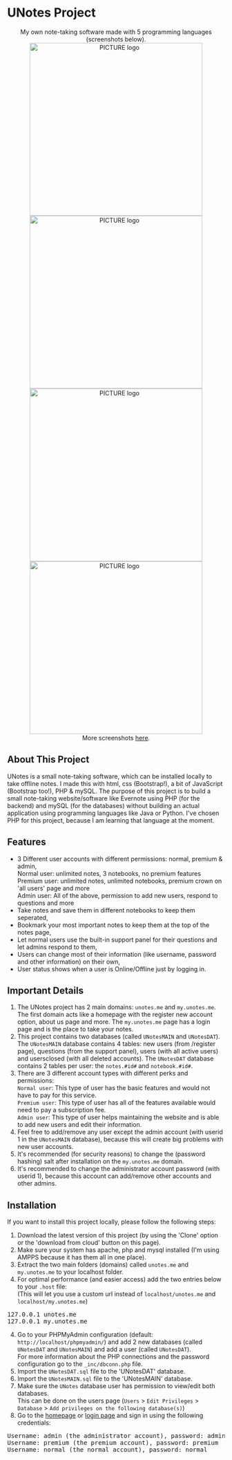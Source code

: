 # UNotes Project
<p align="center">My own note-taking software made with 5 programming languages (screenshots below).<br>
  <img alt="PICTURE logo" src="https://user-images.githubusercontent.com/18640201/56651894-563eff80-668a-11e9-9f90-905e0ff8e1ed.png" width="400">
  <img alt="PICTURE logo" src="https://user-images.githubusercontent.com/18640201/56652031-a322d600-668a-11e9-99d1-3648257ceb17.png" width="400">
  <img alt="PICTURE logo" src="https://user-images.githubusercontent.com/18640201/56652160-fac14180-668a-11e9-8b84-9f31cefc6dac.png" width="400">
  <img alt="PICTURE logo" src="https://user-images.githubusercontent.com/18640201/56652220-25ab9580-668b-11e9-964a-b8214b89372f.png" width="400"><br>
  More screenshots <a href="https://github.com/Tonemon/UNotes/wiki/Screenshots">here</a>.
</p>

## About This Project
UNotes is a small note-taking software, which can be installed locally to take offline notes. I made this with html, css (Bootstrap!), a bit of JavaScript (Bootstrap too!), PHP &amp; mySQL. The purpose of this project is to build a small note-taking website/software like Evernote using PHP (for the backend) and mySQL (for the databases) without building an actual application using programming languages like Java or Python. I've chosen PHP for this project, because I am learning that language at the moment.

## Features
<ul>
  <li>3 Different user accounts with different permissions: normal, premium &amp; admin,<br>
  Normal user: unlimited notes, 3 notebooks, no premium features<br>
  Premium user: unlimited notes, unlimited notebooks, premium crown on 'all users' page and more<br>
  Admin user: All of the above, permission to add new users, respond to questions and more
  </li>
  <li>Take notes and save them in different notebooks to keep them seperated,</li>
  <li>Bookmark your most important notes to keep them at the top of the notes page,</li>
  <li>Let normal users use the built-in support panel for their questions and let admins respond to them,</li>
  <li>Users can change most of their information (like username, password and other information) on their own,</li>
  <li>User status shows when a user is Online/Offline just by logging in.</li>
</ul>

## Important Details
1. The UNotes project has 2 main domains: ```unotes.me``` and ```my.unotes.me```. The first domain acts like a homepage with the register new account option, about us page and more. The ```my.unotes.me``` page has a login page and is the place to take your notes.
2. This project contains two databases (called ```UNotesMAIN``` and ```UNotesDAT```). The ```UNotesMAIN``` database contains 4 tables: new users (from /register page), questions (from the support panel), users (with all active users) and usersclosed (with all deleted accounts). The ```UNotesDAT``` database contains 2 tables per user: the ```notes.#id#``` and ```notebook.#id#```.
3. There are 3 different account types with different perks and permissions:<br>
```Normal user```: This type of user has the basic features and would not have to pay for this service.<br>
```Premium user```: This type of user has all of the features available would need to pay a subscription fee.<br>
```Admin user```: This type of user helps maintaining the website and is able to add new users and edit their information.
4. Feel free to add/remove any user except the admin account (with userid 1 in the ```UNotesMAIN``` database), because this will create big problems with new user accounts.
5. It's recommended (for security reasons) to change the (password hashing) salt after installation on the ```my.unotes.me``` domain.
6. It's recommended to change the administrator account password (with userid 1), because this account can add/remove other accounts and other admins.

## Installation
If you want to install this project locally, please follow the following steps:
1. Download the latest version of this project (by using the 'Clone' option or the 'download from cloud' button on this page).
2. Make sure your system has apache, php and mysql installed (I'm using AMPPS because it has them all in one place).
3. Extract the two main folders (domains) called ```unotes.me``` and ```my.unotes.me``` to your localhost folder.
3. For optimal performance (and easier access) add the two entries below to your ```.host``` file:<br>
(This will let you use a custom url instead of ```localhost/unotes.me``` and ```localhost/my.unotes.me```)
<pre>127.0.0.1 unotes.me
127.0.0.1 my.unotes.me</pre>
4. Go to your PHPMyAdmin configuration (default: ```http://localhost/phpmyadmin/```) and add 2 new databases (called ```UNotesDAT``` and ```UNotesMAIN```) and add a user (called ```UNotesDAT```).<br>
For more information about the PHP connections and the password configuration go to the ```_inc/dbconn.php``` file.
5. Import the ```UNotesDAT.sql``` file to the 'UNotesDAT' database.
6. Import the ```UNotesMAIN.sql``` file to the 'UNotesMAIN' database.
7. Make sure the ```UNotes``` database user has permission to view/edit both databases.<br>
This can be done on the users page (```Users``` > ```Edit Privileges``` > ```Database``` > ```Add privileges on the following database(s)```)
6. Go to the <a href="http://unotes.me" target="_blank">homepage</a> or <a href="http://my.unotes.me" target="_blank">login page</a> and sign in using the following credentials:
<pre>Username: admin (the administrator account), password: admin
Username: premium (the premium account), password: premium
Username: normal (the normal account), password: normal</pre>
